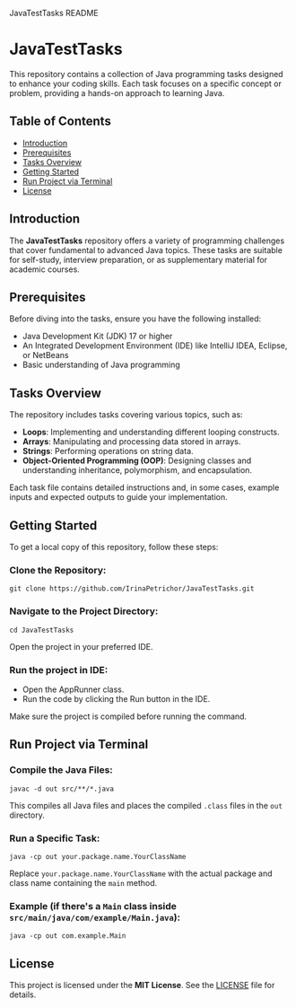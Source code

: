 JavaTestTasks README

JavaTestTasks
=============

This repository contains a collection of Java programming tasks designed to enhance your coding skills. Each task focuses on a specific concept or problem, providing a hands-on approach to learning Java.

Table of Contents
-----------------

*   [Introduction](#introduction)
*   [Prerequisites](#prerequisites)
*   [Tasks Overview](#tasks-overview)
*   [Getting Started](#getting-started)
*   [Run Project via Terminal](#run-project-via-terminal)
*   [License](#license)

Introduction
------------

The **JavaTestTasks** repository offers a variety of programming challenges that cover fundamental to advanced Java topics. These tasks are suitable for self-study, interview preparation, or as supplementary material for academic courses.

Prerequisites
-------------

Before diving into the tasks, ensure you have the following installed:

*   Java Development Kit (JDK) 17 or higher
*   An Integrated Development Environment (IDE) like IntelliJ IDEA, Eclipse, or NetBeans
*   Basic understanding of Java programming

Tasks Overview
--------------

The repository includes tasks covering various topics, such as:

*   **Loops**: Implementing and understanding different looping constructs.
*   **Arrays**: Manipulating and processing data stored in arrays.
*   **Strings**: Performing operations on string data.
*   **Object-Oriented Programming (OOP)**: Designing classes and understanding inheritance, polymorphism, and encapsulation.

Each task file contains detailed instructions and, in some cases, example inputs and expected outputs to guide your implementation.


Getting Started
---------------

To get a local copy of this repository, follow these steps:

### Clone the Repository:


    git clone https://github.com/IrinaPetrichor/JavaTestTasks.git


### Navigate to the Project Directory:


    cd JavaTestTasks


Open the project in your preferred IDE.

### Run the project in IDE:

*  Open the AppRunner class.
*  Run the code by clicking the Run button in the IDE.

Make sure the project is compiled before running the command.

Run Project via Terminal
------------------------

### Compile the Java Files:


    javac -d out src/**/*.java


This compiles all Java files and places the compiled `.class` files in the `out` directory.

### Run a Specific Task:


    java -cp out your.package.name.YourClassName


Replace `your.package.name.YourClassName` with the actual package and class name containing the `main` method.

### Example (if there's a `Main` class inside `src/main/java/com/example/Main.java`):


    java -cp out com.example.Main


License
-------

This project is licensed under the **MIT License**. See the [LICENSE](LICENSE) file for details.